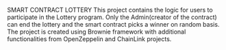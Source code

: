 SMART CONTRACT LOTTERY
This project contains the logic for users to participate in the Lottery program.
Only the Admin(creator of the contract) can end the lottery and the smart contract picks a winner on random basis.
The project is created using Brownie framework with additional functionalities from OpenZeppelin and ChainLink projects.
